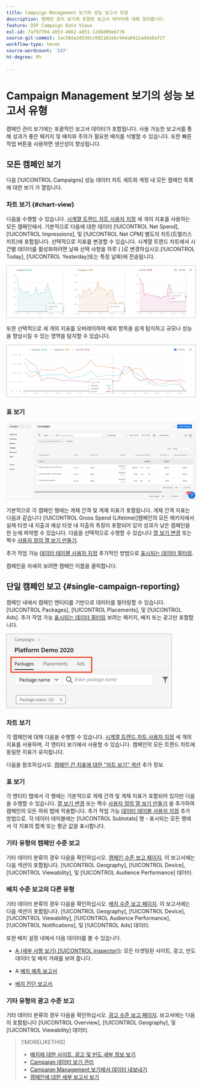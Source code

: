 ```yaml
---
title: Campaign Management 보기의 성능 보고서 유형
description: 캠페인 관리 보기에 포함된 보고서 데이터에 대해 알아봅니다.
feature: DSP Campaign Data Views
exl-id: 7af97704-2053-4862-a851-12db009e6776
source-git-commit: 1ac58da2d538cc682161ebc944a0412ad4a8af17
workflow-type: tm+mt
source-wordcount: '537'
ht-degree: 0%

---
```


# Campaign Management 보기의 성능 보고서 유형

캠페인 관리 보기에는 포괄적인 보고서 데이터가 포함됩니다. 사용 가능한 보고서를 통해 성과가 좋은 패키지 및 배치와 주의가 필요한 배치를 식별할 수 있습니다. 또한 빠른 작업 버튼을 사용하면 생산성이 향상됩니다.

## 모든 캠페인 보기

다음 [!UICONTROL Campaigns] 성능 데이터 차트 세트와 계정 내 모든 캠페인 목록에 대한 보기 가 열립니다.

### 차트 보기 {#chart-view}

다음을 수행할 수 있습니다. [시계열 트렌드 차트 사용자 지정](campaign-data-views-manage.md#data-visualizations-manage) 세 개의 지표를 사용하는 모든 캠페인에서. 기본적으로 다음에 대한 데이터 [!UICONTROL Net Spend], [!UICONTROL Impressions], 및 [!UICONTROL Net CPM] 별도의 차트(트렐리스 차트)에 포함됩니다. 선택적으로 지표를 변경할 수 있습니다. 시계열 트렌드 차트에서 시간별 데이터를 활성화하려면 날짜 선택 사항을 하루 ( )로 변경하십시오.[!UICONTROL Today], [!UICONTROL Yesterday]또는 특정 날짜)에 전송됩니다.

![세 가지 지표에 대한 별도의 트렌드 차트](/help/dsp/assets/trend-chart-separate.png)

또한 선택적으로 세 개의 지표를 오버레이하여 예외 항목을 쉽게 탐지하고 규모나 성능을 향상시킬 수 있는 영역을 탐지할 수 있습니다.

![오버레이가 있는 트렌드 차트](/help/dsp/assets/trend-chart.png)

### 표 보기

![캠페인 목록](/help/dsp/assets/campaigns-list.png)

기본적으로 각 캠페인 행에는 게재 간격 및 게재 지표가 포함됩니다. 게재 간격 지표는 다음과 같습니다 [!UICONTROL Gross Spend (Lifetime)]캠페인의 모든 패키지에서 실제 타겟 내 지출과 예상 타겟 내 지출의 측정이 포함되어 있어 성과가 낮은 캠페인을 한 눈에 파악할 수 있습니다. 다음을 선택적으로 수행할 수 있습니다 [열 보기 변경](campaign-data-views-manage.md#column-view-change) 또는 짝수 [사용자 정의 열 보기 만들기](campaign-data-views-manage.md#column-view-create).

추가 작업 가능 [데이터 테이블 사용자 지정](campaign-data-views-manage.md#data-tables-manage) 추가적인 방법으로 [표시되는 데이터 필터링](campaign-data-views-manage.md#filter-data-tables).

<!--
An "Alerts" column indicates when a campaign (or any child entity under it) has an issue. Alert indicators include "Critical" (![Critical](/help/dsp/assets/indicator-critical.png "Critical")) and "Warning" (![Warning](/help/dsp/assets/indicator-warning.png "Warning")). See "[View Alerts and Notifications](campaign-alerts.md) for more information.
-->

캠페인을 자세히 보려면 캠페인 이름을 클릭합니다.

## 단일 캠페인 보고 {#single-campaign-reporting}

캠페인 내에서 캠페인 엔티티를 기반으로 데이터를 필터링할 수 있습니다. [!UICONTROL Packages], [!UICONTROL Placements], 및 [!UICONTROL Ads]. 추가 작업 가능 [표시되는 데이터 필터링](campaign-data-views-manage.md#filter-data-tables) 보려는 패키지, 배치 또는 광고만 포함합니다.

![캠페인 엔티티 탭](/help/dsp/assets/campaign-subtabs.png)

### 차트 보기

각 캠페인에 대해 다음을 수행할 수 있습니다. [시계열 트렌드 차트 사용자 지정](campaign-data-views-manage.md#data-visualizations-manage) 세 개의 지표를 사용하며, 각 엔티티 보기에서 사용할 수 있습니다. 캠페인의 모든 트렌드 차트에 동일한 지표가 유지됩니다.

다음을 참조하십시오. [캠페인 간 지표에 대한 &quot;차트 보기&quot; 섹션](#chart-view) 추가 정보.

### 표 보기

각 엔티티 탭에서 각 행에는 기본적으로 게재 간격 및 게재 지표가 포함되어 있지만 다음을 수행할 수 있습니다. [열 보기 변경](campaign-data-views-manage.md#column-view-change) 또는 짝수 [사용자 정의 열 보기 만들기](campaign-data-views-manage.md#column-view-create) 을 추가하여 캠페인의 모든 하위 탭에 적용합니다. 추가 작업 가능 [데이터 테이블 사용자 지정](campaign-data-views-manage.md#data-tables-manage) 추가 방법으로. 각 데이터 테이블에는 [!UICONTROL Subtotals] 행 - 표시되는 모든 행에서 각 지표의 합계 또는 평균 값을 표시합니다.

<!--
An "Alerts" column indicates when a package, placement, or ad &mdash; or any child entity under a package or placement &mdash; has an issue. Alert indicators include "Critical" (![Critical](/help/dsp/assets/indicator-critical.png "Critical")) and "Warning" (![Warning](/help/dsp/assets/indicator-warning.png "Warning")). See "[View Alerts and Notifications](campaign-alerts.md) for more information.
-->

### 기타 유형의 캠페인 수준 보고

기타 데이터 분류의 경우 다음을 확인하십시오. [캠페인 수준 보고 페이지](/help/dsp/campaign-management/campaigns/campaign-view-report.md). 이 보고서에는 다음 섹션이 포함됩니다. [!UICONTROL Geography], [!UICONTROL Device], [!UICONTROL Viewability], 및 [!UICONTROL Audience Performance] 데이터.

### 배치 수준 보고의 다른 유형

기타 데이터 분류의 경우 다음을 확인하십시오. [배치 수준 보고 페이지](/help/dsp/campaign-management/placements/placement-view-report.md). 이 보고서에는 다음 섹션이 포함됩니다. [!UICONTROL Geography], [!UICONTROL Device], [!UICONTROL Viewability], [!UICONTROL Audience Performance], [!UICONTROL Notifications], 및 [!UICONTROL Ads] 데이터.

또한 배치 설정 내에서 다음 데이터를 볼 수 있습니다.

* [A (세부 사항 보기) [!UICONTROL Inspector])](placement-details-view.md): 모든 타겟팅된 사이트, 광고, 빈도 데이터 및 배치 거래를 보여 줍니다.

* A [배치 예측 보고서](/help/dsp/campaign-management/reports/placement-forecast.md)

* [배치 진단 보고서](/help/dsp/campaign-management/reports/placement-diagnostics.md).


### 기타 유형의 광고 수준 보고

기타 데이터 분류의 경우 다음을 확인하십시오. [광고 수준 보고 페이지](/help/dsp/campaign-management/ads/ad-view-report.md). 보고서에는 다음이 포함됩니다 [!UICONTROL Overview], [!UICONTROL Geography], 및 [!UICONTROL Viewability] 데이터.

>[!MORELIKETHIS]
>
>* [배치에 대한 사이트, 광고 및 빈도 세부 정보 보기](placement-details-view.md)
>* [Campaign 데이터 보기 관리](campaign-data-views-manage.md)
>* [Campaign Management 보기에서 데이터 내보내기](campaign-export-data.md)
>* [캠페인에 대한 세부 보고서 보기](/help/dsp/campaign-management/campaigns/campaign-view-report.md)
